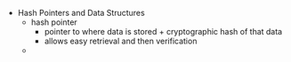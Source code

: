 - Hash Pointers and Data Structures
	- hash pointer
		- pointer to where data is stored + cryptographic hash of that data
		- allows easy retrieval and then verification
	-